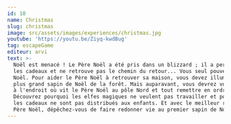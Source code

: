 ```yaml
---
id: 10
name: Christmas
slug: christmas
image: src/assets/images/experiences/christmas.jpg
youtube: 'https://youtu.be/Ziyq-kwdBug'
tag: escapeGame
editeur: arvi
text: >-
  Noël est menacé ! Le Père Noël a été pris dans un blizzard ; il a perdu tous
  les cadeaux et ne retrouve pas le chemin du retour... Vous seul pouvez sauver
  Noël. Pour aider le Père Noël à retrouver sa maison, vous devez illuminer le
  plus grand sapin de Noël de la forêt. Mais auparavant, vous devrez vous rendre
  à l'endroit où vit le Père Noël au pôle Nord et tout remettre en ordre.
  Découvrez pourquoi les elfes magiques ne veulent pas travailler et pourquoi
  les cadeaux ne sont pas distribués aux enfants. Et avec le meilleur renne du
  Père Noël, dépêchez-vous de faire redonner vie au premier sapin de Noël
---
```


